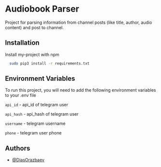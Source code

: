
# Audiobook Parser

Project for parsing information from channel posts (like title, author, audio content) and post to channel.


## Installation

Install my-project with npm

```bash
  sudo pip3 install -r requirements.txt
```
    
## Environment Variables

To run this project, you will need to add the following environment variables to your .env file

`api_id` - api_id of telegram user

`api_hash` - api_hash of telegram user

`username` - telegram username

`phone` - telegram user phone
## Authors

- [@DiasOrazbaev](https://www.github.com/DiasOrazbaev)

